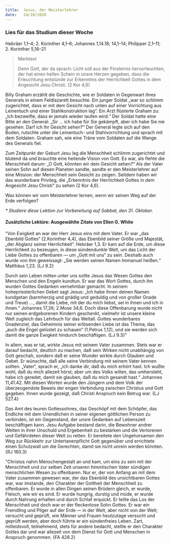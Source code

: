 ```yaml
---
title:  Jesus, der Meisterlehrer
date:   24/10/2020
---
```


### Lies für das Studium dieser Woche
Hebräer 1,1–4; 2. Korinther 4,1–6; Johannes 1,14.18; 14,1–14; Philipper 2,1–11; 2. Korinther 5,16–21

> <p>Merktext</p>
> Denn Gott, der da sprach: Licht soll aus der Finsternis hervorleuchten, der hat einen hellen Schein in unsre Herzen gegeben, dass die Erleuchtung entstünde zur Erkenntnis der Herrlichkeit Gottes in dem Angesicht Jesu Christi. (2 Kor 4,6)

Billy Graham erzählt die Geschichte, wie er Soldaten in Gegenwart ihres Generals in einem Feldlazarett besuchte. Ein junger Soldat „war so schlimm zugerichtet, dass er mit dem Gesicht nach unten auf einer Vorrichtung aus Leinentuch und einer Stahlkonstruktion lag“. Ein Arzt flüsterte Graham zu: „Ich bezweifle, dass er jemals wieder laufen wird.“ Der Soldat hatte eine Bitte an den General: „Sir ... ich habe für Sie gekämpft, aber ich habe Sie nie gesehen. Darf ich Ihr Gesicht sehen?“ Der General legte sich auf den Boden, rutschte unter die Leinentuch- und Stahlvorrichtung und sprach mit dem Soldaten. Graham sah, wie eine Träne vom Soldaten auf die Wange des Generals fiel.

Zum Zeitpunkt der Geburt Jesu lag die Menschheit schlimm zugerichtet und blutend da und brauchte eine heilende Vision von Gott. Es war, als flehte die Menschheit darum: „O Gott, könnten wir dein Gesicht sehen?“ Als der Vater seinen Sohn auf diesen Planeten sandte, sandte er den Meisterlehrer auf eine Mission: der Menschheit sein Gesicht zu zeigen. Seitdem haben wir das wunderbare Privileg, die „Erkenntnis der Herrlichkeit Gottes in dem Angesicht Jesu Christi“ zu sehen (2 Kor 4,6).

Was können wir vom Meisterlehrer lernen, wenn wir seinen Weg auf der Erde verfolgen?

_* Studiere diese Lektion zur Vorbereitung auf Sabbat, den 31. Oktober._

#### Zusätzliche Lektüre: Ausgewählte Zitate von Ellen G. White

"Von Ewigkeit an war der Herr Jesus eins mit dem Vater. Er war „das Ebenbild Gottes“ (2.Korinther 4,4), das Ebenbild seiner Größe und Majestät, „der Abglanz seiner Herrlichkeit“. Hebräer 1,3. Er kam auf die Erde, um diese Herrlichkeit zu bezeugen, in diese sündendunkle Welt, um das Licht der Liebe Gottes zu offenbaren — um „Gott mit uns“ zu sein. Deshalb auch wurde von ihm geweissagt: „Sie werden seinen Namen Immanuel heißen.“ Matthäus 1,23. {LJ 9.2}

Durch sein Leben mitten unter uns sollte Jesus das Wesen Gottes den Menschen und den Engeln kundtun. Er war das Wort Gottes, durch ihn wurden Gottes Gedanken vernehmbar gemacht. In seinem hohepriesterlichen Gebet sagt Jesus: „Ich habe ihnen deinen Namen kundgetan (barmherzig und gnädig und geduldig und von großer Gnade und Treue) ..., damit die Liebe, mit der du mich liebst, sei in ihnen und ich in ihnen.“ Johannes 17,26; 2.Mose 34,6. Doch diese Offenbarung wurde nicht nur seinen erdgeborenen Kindern geschenkt, vielmehr ist unsere kleine Welt zugleich das Lehrbuch für das Weltall. Gottes wunderbares Gnadenziel, das Geheimnis seiner erlösenden Liebe ist das Thema, das „auch die Engel gelüstet zu schauen“ (1.Petrus 1,12), und sie werden sich damit die ganze Ewigkeit hindurch beschäftigen. {LJ 9.3}"

In allem, was er tat, wirkte Jesus mit seinem Vater zusammen. Stets war er darauf bedacht, deutlich zu machen, daß sein Wirken nicht unabhängig von Gott geschah, sondern daß er seine Wunder wirkte durch Glauben und Gebet. Er wünschte, daß alle seine Verbindung mit seinem Vater kennen sollten. „Vater“, sprach er, „ich danke dir, daß du mich erhört hast. Ich wußte wohl, daß du mich allezeit hörst; aber um des Volks willen, das umhersteht, habe ich geredet, damit sie glauben, daß du mich gesandt hast.“ Johannes 11,41.42. Mit diesen Worten wurde den Jüngern und dem Volk der überzeugendste Beweis der engen Verbindung zwischen Christus und Gott gegeben. Ihnen wurde gezeigt, daß Christi Anspruch kein Betrug war. {LJ 527.4}

Das Amt des teuren Gottessohnes, das Geschöpf mit dem Schöpfer, das Endliche mit dem Unendlichen in seiner eigenen göttlichen Person zu verbinden, ist ein Gegenstand, der unsre Gedanken auf Lebenszeit beschäftigen kann. Jesu Aufgabe bestand darin, die Bewohner andrer Welten in ihrer Unschuld und Ergebenheit zu bestärken und die Verlorenen und Gefährdeten dieser Welt zu retten. Er bereitete den Ungehorsamen den Weg zur Rückkehr zur Untertanenpflicht Gott gegenüber und errichtete einen Schutzwall um die Gerechten, damit sie nicht unrein werden könnten. {RJ 160.3}

"Christus nahm Menschengestalt an und kam, um eins zu sein mit der Menschheit und zur selben Zeit unseren himmlischen Vater sündigen menschlichen Wesen zu offenbaren. Nur er, der von Anfang an mit dem Vater zusammen gewesen war, der das Ebenbild des unsichtbaren Gottes war, war imstande, den Charakter der Gottheit der Menschheit zu offenbaren. Er wurde in allen Dingen seinen Brüdern gleich, er wurde, Fleisch, wie wir es sind. Er wurde hungrig, durstig und müde, er wurde durch Nahrung erhalten und durch Schlaf erquickt. Er teilte das Los der Menschheit und doch war er der fleckenlose Sohn Gottes. Er war ein Fremdling und Pilger auf der Erde — in der Welt, aber nicht von der Welt; versucht und geprüft, wie Männer und Frauen heutzutage versucht und geprüft werden, aber doch führte er ein sündenfreies Leben. Zart, mitleidsvoll, teilnehmend, stets für andere bedacht, stellte er den Charakter Gottes dar und war allezeit von dem Dienst für Gott und Menschen in Anspruch genommen. {FA 428.2}